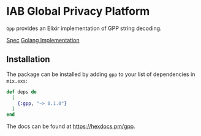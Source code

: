 # IAB Global Privacy Platform
`Gpp` provides an Elixir implementation of GPP string decoding.

[Spec](https://github.com/InteractiveAdvertisingBureau/Global-Privacy-Platform)
[Golang Implementation](https://github.com/prebid/go-gpp)

## Installation

The package can be installed by adding `gpp` to your list of dependencies in `mix.exs`:

```elixir
def deps do
  [
    {:gpp, "~> 0.1.0"}
  ]
end
```

The docs can be found at <https://hexdocs.pm/gpp>.

